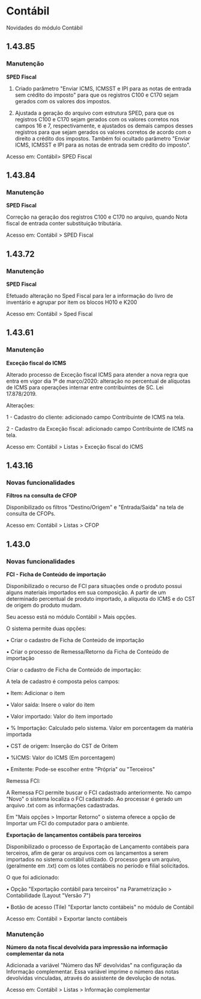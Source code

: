# Contábil
Novidades do módulo Contábil

## 1.43.85
### Manutenção

**SPED Fiscal**

1. Criado parâmetro "Enviar ICMS, ICMSST e IPI para as notas de entrada sem crédito do imposto" para que os registros C100 e C170 sejam gerados com os valores dos impostos.

2. Ajustada a geração do arquivo com estrutura SPED, para que os registros C100 e C170 sejam gerados com os valores corretos nos campos 16 e 7, respectivamente, e ajustados os demais campos desses registros para que sejam gerados os valores corretos de acordo com o direito a crédito dos impostos. Também foi ocultado parâmetro "Enviar ICMS, ICMSST e IPI para as notas de entrada sem crédito do imposto".

Acesso em: Contábil> SPED Fiscal

## 1.43.84
### Manutenção

**SPED Fiscal**

Correção na geração dos registros C100 e C170 no arquivo, quando Nota fiscal de entrada conter substituição tributária.

Acesso em: Contábil > SPED Fiscal

## 1.43.72
### Manutenção

**SPED Fiscal**

Efetuado alteração no Sped Fiscal para ler a informação do livro de inventário e agrupar por item os blocos H010 e K200

Acesso em: Contábil > Sped Fiscal


## 1.43.61
### Manutenção

**Exceção fiscal do ICMS**

Alterado processo de Exceção fiscal ICMS para atender a nova regra que entra em vigor dia 1º de março/2020: alteração no percentual de alíquotas de ICMS para operações internar entre contribuintes de SC. Lei 17.878/2019.

Alterações:

1 - Cadastro do cliente: adicionado campo Contribuinte de ICMS na tela.

2 - Cadastro da Exceção fiscal: adicionado campo Contribuinte de ICMS na tela.

Acesso em: Contábil > Listas > Exceção fiscal do ICMS

## 1.43.16
### Novas funcionalidades

**Filtros na consulta de CFOP**

Disponibilizado os filtros "Destino/Origem" e "Entrada/Saída" na tela de consulta de CFOPs.

Acesso em:
Contábil > Listas > CFOP


## 1.43.0
### Novas funcionalidades
**FCI - Ficha de Conteúdo de importação**

Disponibilizado o recurso de FCI para situações onde o produto possui alguns materiais importados em sua composição. A partir de um determinado percentual de produto importado, a alíquota do ICMS e do CST de origem do produto mudam.

Seu acesso está no módulo Contábil > Mais opções.

O sistema permite duas opções:

•	Criar o cadastro de Ficha de Conteúdo de importação

•	Criar o processo de Remessa/Retorno da Ficha de Conteúdo de importação


Criar o cadastro de Ficha de Conteúdo de importação:

A tela de cadastro é composta pelos campos:

•	Item: Adicionar o item

•	Valor saída: Insere o valor do item

•	Valor importado: Valor do item importado

•	% Importação: Calculado pelo sistema. Valor em porcentagem da matéria importada

•	CST de origem: Inserção do CST de Oritem

•	%ICMS: Valor do ICMS (Em porcentagem)

•	Emitente: Pode-se escolher entre "Própria" ou "Terceiros"



Remessa FCI:

A Remessa FCI permite buscar o FCI cadastrado anteriormente. No campo "Novo" o sistema localiza o FCI cadastrado. Ao processar é gerado um arquivo .txt com as informações cadastradas.
 
Em "Mais opções > Importar Retorno" o sistema oferece a opção de Importar um FCI do computador para o ambiente.


**Exportação de lançamentos contábeis para terceiros**

Disponibilizado o processo de Exportação de Lançamento contábeis para terceiros, afim de gerar os arquivos com os lançamentos a serem importados no sistema contábil utilizado.  O processo gera um arquivo, (geralmente em .txt) com os lotes contábeis no período e  filial solicitados.

O que foi adicionado:

•	Opção "Exportação contábil para terceiros" na Parametrização > Contabilidade (Layout "Versão 7")

•	Botão de acesso (Tile) "Exportar lancto contábeis" no módulo de Contábil


Acesso em: Contábil > Exportar lancto contábeis

### Manutenção

**Número da nota fiscal devolvida para impressão na informação complementar da nota**

Adicionada a variável "Número das NF devolvidas" na configuração da Informação complementar. Essa variável imprime o número das notas devolvidas vinculadas, através do assistente de devolução de notas.
 
Acesso em: Contábil > Listas > Informação complementar





